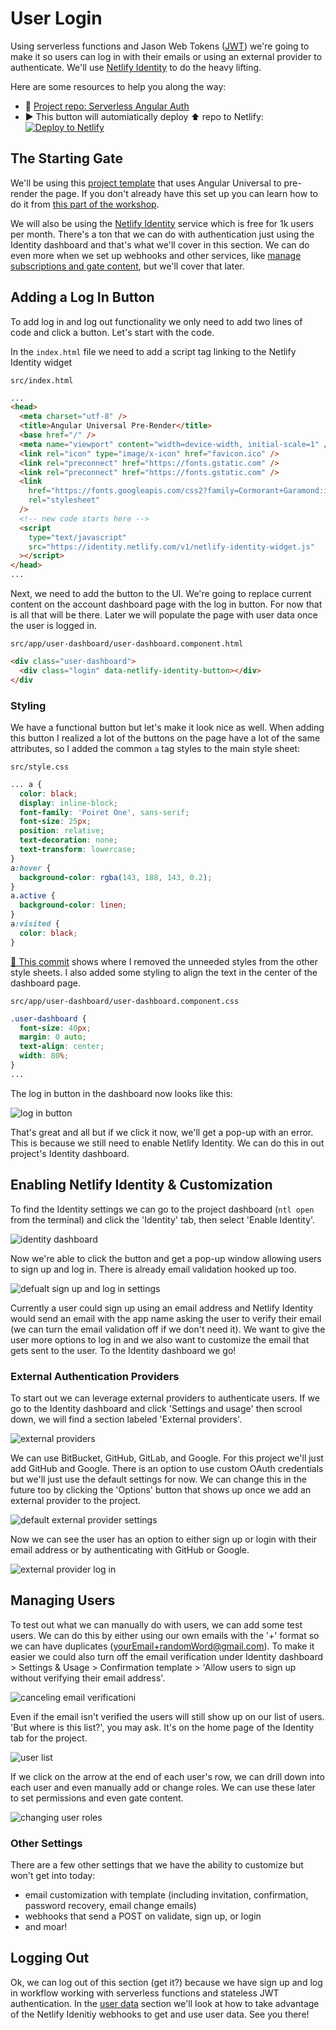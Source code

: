 # User Login

Using serverless functions and Jason Web Tokens ([JWT](https://jwt.io/introduction)) we're going to make it so users can log in with their emails or using an external provider to authenticate. We'll use [Netlify Identity](https://ntl.fyi/3mzlPXf) to do the heavy lifting.

Here are some resources to help you along the way:

- 🐙 [Project repo: Serverless Angular Auth](https://github.com/tzmanics/serverless-angular-auth)
- ▶️ This button will automiatically deploy ⬆️ repo to Netlify:
  [![Deploy to Netlify](https://www.netlify.com/img/deploy/button.svg)](https://app.netlify.com/start/deploy?repository=https://github.com/tzmanics/serverless-angular-auth&utm_source=github&utm_medium=serverless-angular-workshop&utm_campaign=devex-tzm)

## The Starting Gate

We'll be using this [project template](https://github.com/tzmanics/serverless-angular-starter) that uses Angular Universal to pre-render the page. If you don't already have this set up you can learn how to do it from [this part of the workshop](https://github.com/tzmanics/workshop-serverless-angular/blob/main/setup-and-deployment/README.md).

We will also be using the [Netlify Identity](https://ntl.fyi/3mzlPXf) service which is free for 1k users per month. There's a ton that we can do with authentication just using the Identity dashboard and that's what we'll cover in this section. We can do even more when we set up webhooks and other services, like [manage subscriptions and gate content](https://ntl.fyi/3cW3akX), but we'll cover that later.

## Adding a Log In Button

To add log in and log out functionality we only need to add two lines of code and click a button. Let's start with the code.

In the `index.html` file we need to add a script tag linking to the Netlify Identity widget

`src/index.html`

```html
...
<head>
  <meta charset="utf-8" />
  <title>Angular Universal Pre-Render</title>
  <base href="/" />
  <meta name="viewport" content="width=device-width, initial-scale=1" />
  <link rel="icon" type="image/x-icon" href="favicon.ico" />
  <link rel="preconnect" href="https://fonts.gstatic.com" />
  <link rel="preconnect" href="https://fonts.gstatic.com" />
  <link
    href="https://fonts.googleapis.com/css2?family=Cormorant+Garamond:ital,wght@0,300;1,300&family=Poiret+One&display=swap"
    rel="stylesheet"
  />
  <!-- new code starts here -->
  <script
    type="text/javascript"
    src="https://identity.netlify.com/v1/netlify-identity-widget.js"
  ></script>
</head>
...
```

Next, we need to add the button to the UI. We're going to replace current content on the account dashboard page with the log in button. For now that is all that will be there. Later we will populate the page with user data once the user is logged in.

`src/app/user-dashboard/user-dashboard.component.html`

```html
<div class="user-dashboard">
  <div class="login" data-netlify-identity-button></div>
</div
```

### Styling

We have a functional button but let's make it look nice as well. When adding this button I realized a lot of the buttons on the page have a lot of the same attributes, so I added the common `a` tag styles to the main style sheet:

`src/style.css`

```css
... a {
  color: black;
  display: inline-block;
  font-family: 'Poiret One', sans-serif;
  font-size: 25px;
  position: relative;
  text-decoration: none;
  text-transform: lowercase;
}
a:hover {
  background-color: rgba(143, 188, 143, 0.2);
}
a.active {
  background-color: linen;
}
a:visited {
  color: black;
}
```

[🐙 This commit](https://github.com/tzmanics/serverless-angular-auth/commit/8c2215a38482082bd489e1ce067d862133e29231) shows where I removed the unneeded styles from the other style sheets. I also added some styling to align the text in the center of the dashboard page.

`src/app/user-dashboard/user-dashboard.component.css`

```css
.user-dashboard {
  font-size: 40px;
  margin: 0 auto;
  text-align: center;
  width: 80%;
}
...
```

The log in button in the dashboard now looks like this:

![log in button](https://res.cloudinary.com/dzkoxrsdj/image/upload/v1618187747/Screen_Shot_2021-04-11_at_8.35.04_PM_nw37zr.jpg 'log in button in dashboard')

That's great and all but if we click it now, we'll get a pop-up with an error. This is because we still need to enable Netlify Identity. We can do this in out project's Identity dashboard.

## Enabling Netlify Identity & Customization

To find the Identity settings we can go to the project dashboard (`ntl open` from the terminal) and click the 'Identity' tab, then select 'Enable Identity'.

![identity dashboard](https://res.cloudinary.com/dzkoxrsdj/image/upload/v1618188848/Screen_Shot_2021-04-11_at_12.00.22_PM_2_tstfcq.jpg 'identity dashboard and enable button')

Now we're able to click the button and get a pop-up window allowing users to sign up and log in. There is already email validation hooked up too.

![defualt sign up and log in settings](https://res.cloudinary.com/dzkoxrsdj/image/upload/v1618190622/2021-04-11_21-09-14.2021-04-11_21_23_17_tppg6x.gif 'a gif of default log in and sign up settings')

Currently a user could sign up using an email address and Netlify Identity would send an email with the app name asking the user to verify their email (we can turn the email validation off if we don't need it). We want to give the user more options to log in and we also want to customize the email that gets sent to the user. To the Identity dashboard we go!

### External Authentication Providers

To start out we can leverage external providers to authenticate users. If we go to the Identity dashboard and click 'Settings and usage' then scrool down, we will find a section labeled 'External providers'.

![external providers](https://res.cloudinary.com/dzkoxrsdj/image/upload/v1618192270/Screen_Shot_2021-04-11_at_9.02.37_PM_g9fped.jpg 'a screenshot of the external providers section')

We can use BitBucket, GitHub, GitLab, and Google. For this project we'll just add GitHub and Google. There is an option to use custom OAuth credentials but we'll just use the default settings for now. We can change this in the future too by clicking the 'Options' button that shows up once we add an external provider to the project.

![default external provider settings](https://res.cloudinary.com/dzkoxrsdj/image/upload/v1618192449/Screen_Shot_2021-04-11_at_9.02.47_PM_yef0yw.jpg 'default external provider settings')

Now we can see the user has an option to either sign up or login with their email address or by authenticating with GitHub or Google.

![external provider log in](https://res.cloudinary.com/dzkoxrsdj/image/upload/v1618199959/Screen_Shot_2021-04-11_at_11.54.28_PM_urwfeh.jpg 'screenshot of external provider log in ui')

## Managing Users

To test out what we can manually do with users, we can add some test users. We can do this by either using our own emails with the '+' format so we can have duplicates (yourEmail+randomWord@gmail.com). To make it easier we could also turn off the email verification under Identity dashboard > Settings & Usage > Confirmation template > 'Allow users to sign up without verifying their email address'.

![canceling email verificationi](https://res.cloudinary.com/dzkoxrsdj/image/upload/v1618202925/Screen_Shot_2021-04-12_at_12.46.30_AM_nbk0ce.jpg 'canceling email verification')

Even if the email isn't verified the users will still show up on our list of users. 'But where is this list?', you may ask. It's on the home page of the Identity tab for the project.

![user list](https://res.cloudinary.com/dzkoxrsdj/image/upload/v1618203141/Screen_Shot_2021-04-12_at_12.50.33_AM_1_t8ap4r.jpg 'screenshot of the identity dashboard where users are displayed')

If we click on the arrow at the end of each user's row, we can drill down into each user and even manually add or change roles. We can use these later to set permissions and even gate content.

![changing user roles](https://res.cloudinary.com/dzkoxrsdj/image/upload/v1618203565/Screen_Shot_2021-04-12_at_12.55.00_AM_au1djb.jpg 'the ui for changing user roles')

### Other Settings

There are a few other settings that we have the ability to customize but won't get into today:

- email customization with template (including invitation, confirmation, password recovery, email change emails)
- webhooks that send a POST on validate, sign up, or login
- and moar!

## Logging Out

Ok, we can log out of this section (get it?) because we have sign up and log in workflow working with serverless functions and stateless JWT authentication. In the [user data](https://github.com/tzmanics/workshop-serverless-angular/blob/main/user-data/README.md) section we'll look at how to take advantage of the Netlify Idenitiy webhooks to get and use user data. See you there!
